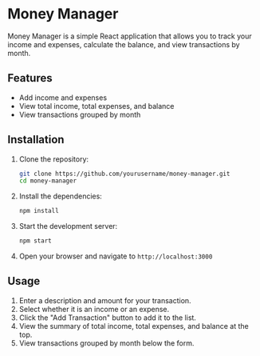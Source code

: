 # Money Manager

Money Manager is a simple React application that allows you to track your income and expenses, calculate the balance, and view transactions by month.

## Features

- Add income and expenses
- View total income, total expenses, and balance
- View transactions grouped by month

## Installation

1. Clone the repository:
    ```bash
    git clone https://github.com/yourusername/money-manager.git
    cd money-manager
    ```

2. Install the dependencies:
    ```bash
    npm install
    ```

3. Start the development server:
    ```bash
    npm start
    ```

4. Open your browser and navigate to `http://localhost:3000`

## Usage

1. Enter a description and amount for your transaction.
2. Select whether it is an income or an expense.
3. Click the "Add Transaction" button to add it to the list.
4. View the summary of total income, total expenses, and balance at the top.
5. View transactions grouped by month below the form.




